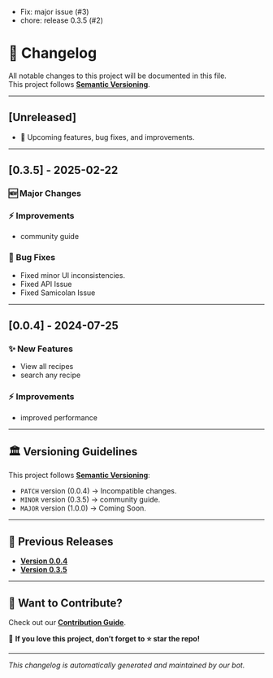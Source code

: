 - Fix: major issue (#3)
- chore: release 0.3.5 (#2)
# 📜 Changelog

All notable changes to this project will be documented in this file.  
This project follows **[Semantic Versioning](https://semver.org/)**.

---

## [Unreleased]

- 🚀 Upcoming features, bug fixes, and improvements.

---

## [0.3.5] - 2025-02-22

### 🆕 Major Changes

### ⚡ Improvements

- community guide

### 🐛 Bug Fixes

- Fixed minor UI inconsistencies.
- Fixed API Issue
- Fixed Samicolan Issue

---

## [0.0.4] - 2024-07-25 

### ✨ New Features

- View all recipes
- search any recipe

### ⚡ Improvements

- improved performance

---

## 🏛 Versioning Guidelines

This project follows **[Semantic Versioning](https://semver.org/)**:

- `PATCH` version (0.0.4) → Incompatible changes.
- `MINOR` version (0.3.5) → community guide.
- `MAJOR` version (1.0.0) → Coming Soon.

---

## 📜 Previous Releases

- **[Version 0.0.4](https://github.com/nexoscreator/Web-Recipe-Finder-Starter/releases/tag/v0.0.4)**
- **[Version 0.3.5](https://github.com/nexoscreator/Web-Recipe-Finder-Starter/releases/tag/v0.3.5)**

---

## 🌟 Want to Contribute?

Check out our **[Contribution Guide](CONTRIBUTING.md)**.

📌 **If you love this project, don’t forget to ⭐ star the repo!**

---

_This changelog is automatically generated and maintained by our bot._